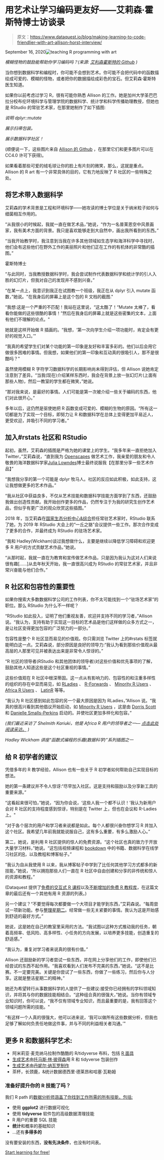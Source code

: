 # 用艺术让学习编码更友好——艾莉森·霍斯特博士访谈录

> 原文：<https://www.dataquest.io/blog/making-learning-to-code-friendlier-with-art-allison-horst-interview/>

September 16, 2020![teaching R programming with art](img/fa245e221941356d2307ea65b0288bf6.png)

*模糊怪物的鼓励能帮助你学习编码吗？(来源: *[艾利森霍斯特的 Github](https://github.com/allisonhorst/stats-illustrations) *)***

当你想到数据科学和编程时，你可能不会想到艺术。你可能不会把代码中的函数描绘成可爱的、模糊的怪物，或者把你的数据描绘成彩色的宝石。但艾莉森·霍斯特医生知道。

如果你以前考虑过学习 R，很有可能你熟悉 Allison 的工作。她是加州大学圣巴巴拉分校布伦环境科学与管理学院的数据科学、统计学和科学传播助理教授，但她也是 RStudio 的常驻艺术家，在那里她制作了如下插图:

*说明 dplyr::mutate*

*展示扫帚包装。*

*展示数据科学社区！*

(顺便说一下，这些图片来自 [Allison 的 Github](https://github.com/allisonhorst/stats-illustrations) ，在那里它们和更多图片可以在 CC4.0 许可下获得)。

如果看着那些可爱的绒毛球让你的脸上有片刻的微笑，那么，这就是重点。Allison 的 R art 有一个非常具体的目的，它有力地反映了 R 社区的一些特殊之处。

## 将艺术带入数据科学

艾莉森的学术背景是工程和环境科学——她攻读的博士学位是关于纳米粒子如何与细菌相互作用的。

“从我很小的时候起，我就一直在做艺术品，”她说，“作为一名普莱恩空中风景画家，我有美术方面的背景。我只是喜欢能够走到大自然中，画出我所看到的东西。”

“当我开始教学时，我注意到当我在许多其他领域如生态学和海洋科学中寻找时，他们会有这些他们在野外工作的美丽照片和他们正在工作的有机体的非常酷的插图。”

霍斯特博士

“与此同时，当我教授数据科学时，我会尝试制作代表数据科学和统计学的引人入胜的幻灯片，但我对自己的发现并不感到兴奋。”

“在某一点上，我意识到我正在试图教一个班级，我正在从 dplyr 引入 mutate 函数，”她说。"在我身后的屏幕上是这个包的 R 文档的截图."

“我想:这是一个严重的不匹配！我站在这里说，“这太酷了！“Mutate 太棒了，看看你能做的这些很酷的事情！”然后在我身后的屏幕上就是这些密集的文本，上面有他们不理解的论点。"

她就是这样开始做 R 插画的。“我想，‘第一次向学生介绍一项功能时，肯定会有更好的视觉入口。’"

“我真的希望学生们对某个功能的第一印象是友好和丰富多彩的。他们以后会用它做很多困难的事情。但我想，如果他们的第一印象和互动真的很吸引人，那不是很酷吗？"

虽然使用模糊 R 字符学习数据科学的长期影响尚未得到评估，但 Allison 说她肯定注意到了差异。“当我(现在)介绍某样东西时，我会在背景上放一张幻灯片(上面有那些人物)，然后一教室的学生都在微笑，”她说。

“那对我来说，是最好的事情。人们可能是第一次被介绍一些关于编码的东西，他们对此很开心。”

多年以后，这仍然是驱使她把 R 函数变成可爱的、模糊的生物的原因。“所有这一切都是为了实现一个目标，即努力让 R 和数据科学在总体上变得更加平易近人，更受欢迎，并吸引不同的学习者。”

## 加入#rstats 社区和 RStudio

起初，虽然，艾莉森的插图是严格为她的课堂上的学生。“我多年来一直拒绝加入 Twitter，”艾莉森说，“直到我为 [Openscapes](https://openscapes.org) 做艺术工作，我亲爱的朋友和令人敬畏的海洋数据科学家[Julia Lowndes](https://jules32.github.io/)博士最终说服我【在那里分享一些艺术作品】”

“我想我分享的第一个可能是 dplyr 牧马人。社区的反应如此积极，如此支持，这让我想做更多的艺术作品。”

“我从社区中获益良多，不仅从艺术技能和数据科学技能方面学到了东西，还鼓励我做出创造性贡献。我开始创作更多的作品，仍然专注于为我的研究生创作艺术品，但似乎有更广泛的观众欣赏这些插图。”

2018 年，当艾莉森在[国家生态分析中心&综合](https://www.nceas.ucsb.edu/)担任常驻艺术家时，RStudio 联系了她，为 2019 年 RStudio 大会上的“一丘之貉”会议提供一些工作。那次合作变成了更多的合作，并最终成为 RStudio 的驻场艺术家。

“我和 Hadley(Wickham)谈过我想做什么，主要是继续以降低学习障碍和欢迎更多 R 用户的方式贡献艺术作品，”她说。

“从那时起，我就一直在为教育和宣传做艺术作品，只是因为我认为这对人们来说很有趣[……]从去年秋天开始，我一直很高兴成为 RStudio 的常驻艺术家，并且非常兴奋能与他们合作。”

## R 社区和包容性的重要性

如果你搜索大多数数据科学公司的工作列表，你不太可能找到一个“驻场艺术家”的职位。那么 RStudio 为什么不一样呢？

“RStudio 如此投入，证明了他们重视友善，欢迎并支持不同的学习者，”Allison 说。“我认为，支持有助于实现这一目标的艺术品是他们这样做的众多方式之一，是让社区变得更加包容的广泛努力的一部分。”

包容性是整个 R 社区显而易见的价值观。你只需浏览 Twitter 上的#rstats 标签就能明白这一点。艾莉森说，部分原因是良好的领导力:“我认为看到那些价值观从最高层的人那里可见并被表达出来是非常令人惊讶的。”

“R 社区的领导者(RStudio 和其他团体的领导者)对这些价值和优先事项的了解，鼓励其他人知道这些是这个社区重视的事情。”

这些价值观在 R 社区中根深蒂固。这一点从有影响力的、包容性的和注重多样性的组织的存在中显而易见，如 [RLadies](https://rladies.org/) 、 [R-Forwards](https://forwards.github.io/) 、 [Minority R Users](https://twitter.com/miR_community) 、 [Africa R Users](https://twitter.com/AfricaRUsers) 、 [LatinR](https://twitter.com/LatinR_Conf) 等等。

“我认为 R 社区感到如此包容的另一个最大原因是因为 RLadies，”Allison 说。“我真的很高兴看到其他倡议开始启动，如 [Minority R Users](https://twitter.com/miR_community) ，这是由 [Dorris Scott](https://twitter.com/Dorris_Scott) 和 [Danielle Smalls-Perkins](https://twitter.com/smallperks) 启动的。并使社区更加多样化和包容。”

*(我们最近采访了 Shelmith Kariuki，他是 Africa R 用户的领导者之一— [点击此处阅读采访。](https://www.dataquest.io/blog/top-tips-for-learning-r-from-africa-rs-shelmith-kariuki/) )*

*Hadley Wickham 讲座“函数式编程的乐趣(数据科学)”系列插图之一*

## 给 R 初学者的建议

凭借多年的 R 教学经验，Allison 也有一些关于 R 初学者如何帮助自己实现目标的想法。

她的第一条建议并不令人惊讶:“尽早加入社区。这是支持和鼓励以及分享新工具的重要来源。”

“这看起来很可怕，”她说，“因为你会说，‘这些人我一个都不认识！’我认为新用户会对 R 社区的支持程度感到惊讶，特别是在 Twitter 上，但也在会议和 R-Ladies 上。"

“对于各个层次的用户和学习者来说都是如此。每个人都很兴奋你想学习 R 并加入这个社区。我希望几年前我就能说服自己，这有多么重要，有多么激励人心。”

第二，她说，是利用 R 社区提供的惊人的免费资源。“这个社区也真的致力于开放大量学习材料，”她说。“这包括视频课程和 [bookdown](https://bookdown.org/yihui/bookdown/) 中的书籍、数据科学在线学习社区的[R](https://www.rfordatasci.com/)，以及教程和博客帖子。”

“我认为自从我使用 R 以来，我从博客帖子中学到了比任何其他学习方式都多的新技能，”她说，“所以拥抱那些人们一直在 R 社区中自由创建和分享的非传统和惊人的资源和教程。”

(Dataquest 提供了[免费的交互式 R 课程](https://www.dataquest.io/path/data-analyst-r/)以及[不断增加的免费 R 教程库](https://www.dataquest.io/r-tutorials-for-data-science/)，在这篇文章的最后还有一个其他有用 R 资源的列表。)

另一个建议？“不要觉得每次都要做一个大项目才能学到东西，”艾莉森说。“每周尝试一项新功能。参与[整理星期二](https://twitter.com/hashtag/tidytuesday)。经常做一些无关紧要的事情。我认为这是开始感到舒适的最好方式。”

她说，这是她在自己的教室里采用的方法。“我试图以这种方式推动我的任务，朝着高频率、低风险、高多样性、小任务的方向发展，以培养更多技能，创造重复的舒适感。”

“我认为，重复对学习者来说真的很有价值。”

Allison 还鼓励新的学习者尝试一些东西，并在网上分享他们的工作，即使他们已经尝试的东西不起作用。“我喜欢看到人们发布不完美的东西，”她说。“这不是比赛。不一定要完美。关键是你尝试了一些东西，你做了一些练习，然后你与人分享。这就是整洁星期二的精神。”

她还为希望转行从事数据科学的人提供了一些建议:接受你已经拥有的学科领域知识，并将其与你的数据技能相结合。“这种组合真的很强大，”她说。当你有领域专业知识时，你可以说，“我不仅有领域专业知识，而且最重要的是，我有回答这个领域问题所需的技能。"

“有这样一个人真的很强大，他可以进来说，‘我可以做所有这些数据分析，但我也足够了解如何负责任地做这件事，并与不同的利益相关者沟通。’"

## 更多 R 和数据科学艺术:

*   阿米莉亚·麦克纳马拉制作酷酷的 R/tidyverse 布料，包括 [R 面具](https://twitter.com/AmeliaMN/status/1285256644830433280)
*   [生成艺术](https://www.data-imaginist.com/art)由[托马斯·林·彼得森](https://twitter.com/thomasp85)用 R 和 tidyverse 包装创作
*   [生成艺术](https://art.djnavarro.net/)由[丹妮尔·纳瓦罗制作](https://twitter.com/djnavarro)
*   茶杯，长颈鹿，&统计数据德西里·德莱昂和哈塞·瓦勒姆

### 准备好提升你的 R 技能了吗？

我们 R path 的[数据分析师涵盖了你找到工作所需的所有技能，包括:](/path/data-analyst-r/)

*   使用 **ggplot2** 进行数据可视化
*   使用 **tidyverse** 软件包的高级数据清理技能
*   R 用户的重要 SQL 技能
*   **统计**和概率的基础知识
*   ...还有**多得多的**

没有要安装的东西，**没有先决条件**，也没有时间表。

[Start learning for free!](https://app.dataquest.io/signup)